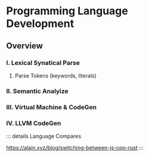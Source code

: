 
# Programming Language Development



## Overview


### I. Lexical Synatical Parse

1. Parse Tokens (keywords, literals)


### II. Semantic Analyize

### III. Virtual Machine & CodeGen

### IV. LLVM CodeGen



::: details Language Compares

https://alain.xyz/blog/switching-between-js-cpp-rust
:::